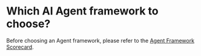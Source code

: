 # Which AI Agent framework to choose?

Before choosing an Agent framework, please refer to the [Agent Framework Scorecard](agent-framework-scorecard-explained.md).







